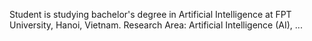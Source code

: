 Student is studying bachelor's degree in Artificial Intelligence at FPT University, Hanoi, Vietnam.  Research Area: Artificial Intelligence (AI), ...
